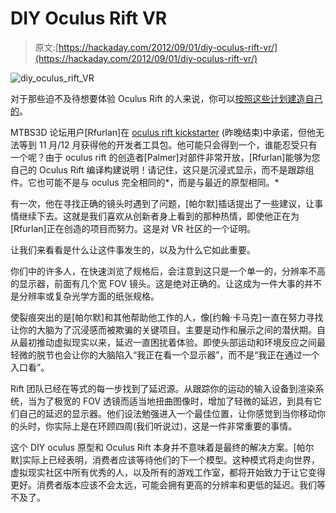# DIY Oculus Rift VR

> 原文:[https://hackaday.com/2012/09/01/diy-oculus-rift-vr/](https://hackaday.com/2012/09/01/diy-oculus-rift-vr/)

![](../Images/001e3718da35a7051340dc14a1ede989.png "diy_oculus_rift_VR")

对于那些迫不及待想要体验 Oculus Rift 的人来说，你可以[按照这些计划建造自己的](http://www.mtbs3d.com/phpBB/viewtopic.php?f=140&t=15247)。

MTBS3D 论坛用户[Rfurlan]在 [oculus rift kickstarter](http://www.kickstarter.com/projects/1523379957/oculus-rift-step-into-the-game) (昨晚结束)中承诺，但他无法等到 11 月/12 月获得他的开发者工具包。他可能只会得到一个，谁能忍受只有一个呢？由于 oculus rift 的创造者[Palmer]对部件非常开放，[Rfurlan]能够为您自己的 Oculus Rift 编译构建说明！请记住，这只是沉浸式显示，而不是跟踪组件。它也可能不是与 oculus 完全相同的*，而是与最近的原型相同。*

有一次，他在寻找正确的镜头时遇到了问题，[帕尔默]插话提出了一些建议，让事情继续下去。这就是我们喜欢从创新者身上看到的那种热情，即使他正在为[Rfurlan]正在创造的项目而努力。这是对 VR 社区的一个证明。

让我们来看看是什么让这件事发生的，以及为什么它如此重要。

你们中的许多人，在快速浏览了规格后，会注意到这只是一个单一的，分辨率不高的显示器，前面有几个宽 FOV 镜头。这是绝对正确的。让这成为一件大事的并不是分辨率或复杂光学方面的纸张规格。

使裂痕突出的是[帕尔默]和其他帮助他工作的人，像[约翰·卡马克]一直在努力寻找让你的大脑为了沉浸感而被欺骗的关键项目。主要是动作和展示之间的潜伏期。自从最初推动虚拟现实以来，延迟一直困扰着体验。即使头部运动和环境反应之间最轻微的脱节也会让你的大脑陷入“我正在看一个显示器”，而不是“我正在通过一个入口看”。

Rift 团队已经在等式的每一步找到了延迟源。从跟踪你的运动的输入设备到渲染系统，当为了极宽的 FOV 透镜而适当地扭曲图像时，增加了轻微的延迟，到具有它们自己的延迟的显示器。他们设法勉强进入一个最佳位置，让你感觉到当你移动你的头时，你实际上是在环顾四周(我们听说过)，这是一件非常重要的事情。

这个 DIY oculus 原型和 Oculus Rift 本身并不意味着是最终的解决方案。[帕尔默]实际上已经表明，消费者应该等待他们的下一个模型。这种模式将走向世界，虚拟现实社区中所有优秀的人，以及所有的游戏工作室，都将开始致力于让它变得更好。消费者版本应该不会太远，可能会拥有更高的分辨率和更低的延迟。我们等不及了。